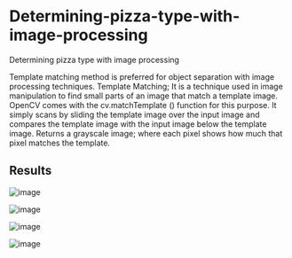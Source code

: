 # Determining-pizza-type-with-image-processing
Determining pizza type with image processing

Template matching method is preferred for object separation with image processing techniques.
Template Matching; It is a technique used in image manipulation to find small parts of an image that match a template image.
OpenCV comes with the cv.matchTemplate () function for this purpose. It simply scans by sliding the template image over the input image and compares the template image with the input image below the template image. Returns a grayscale image; where each pixel shows how much that pixel matches the template.

## Results

![image](https://user-images.githubusercontent.com/62267463/114469636-3649d300-9bf6-11eb-8fd0-c59864db48ca.png)

![image](https://user-images.githubusercontent.com/62267463/114469649-406bd180-9bf6-11eb-8bba-32c8d0484568.png)

![image](https://user-images.githubusercontent.com/62267463/114469688-4d88c080-9bf6-11eb-906e-25b387896b00.png)

![image](https://user-images.githubusercontent.com/62267463/114469732-5b3e4600-9bf6-11eb-9b3c-d104861f514a.png)


